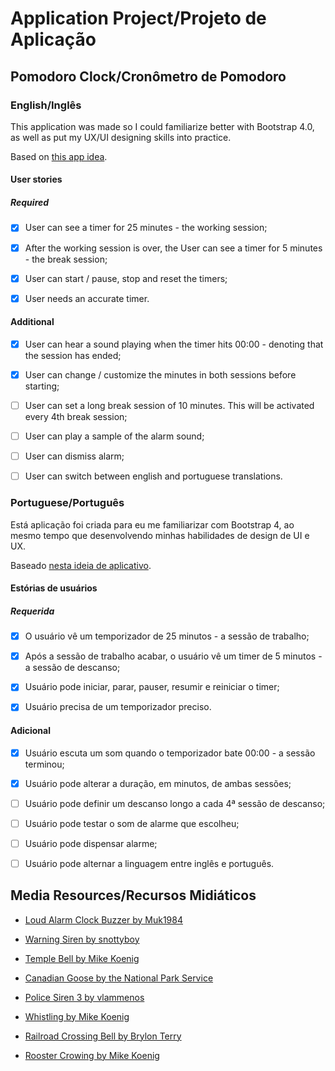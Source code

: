 # Application Project/Projeto de Aplicação

## Pomodoro Clock/Cronômetro de Pomodoro

### English/Inglês

This application was made so I could familiarize better with Bootstrap 4.0, as well as put my UX/UI designing skills into practice.

Based on [this app idea](https://github.com/florinpop17/app-ideas/blob/master/Projects/1-Beginner/Pomodoro-Clock.md).

#### User stories

##### Required

- [x] User can see a timer for 25 minutes - the working session;

- [x] After the working session is over, the User can see a timer for 5 minutes - the break session;

- [x] User can start / pause, stop and reset the timers;

- [x] User needs an accurate timer.

#### Additional

- [x] User can hear a sound playing when the timer hits 00:00 - denoting that the session has ended;

- [x] User can change / customize the minutes in both sessions before starting;

- [ ] User can set a long break session of 10 minutes. This will be activated every 4th break session;

- [ ] User can play a sample of the alarm sound;

- [ ] User can dismiss alarm;

- [ ] User can switch between english and portuguese translations.

### Portuguese/Português

Está aplicação foi criada para eu me familiarizar com Bootstrap 4, ao mesmo tempo que desenvolvendo minhas habilidades de design de UI e UX.

Baseado [nesta ideia de aplicativo](https://github.com/florinpop17/app-ideas/blob/master/Projects/1-Beginner/Pomodoro-Clock.md).

#### Estórias de usuários

##### Requerida

- [x] O usuário vê um temporizador de 25 minutos - a sessão de trabalho;

- [x] Após a sessão de trabalho acabar, o usuário vê um timer de 5 minutos - a sessão de descanso;

- [x] Usuário pode iniciar, parar, pauser, resumir e reiniciar o timer;

- [x] Usuário precisa de um temporizador preciso.

#### Adicional

- [x] Usuário escuta um som quando o temporizador bate 00:00 - a sessão terminou;

- [x] Usuário pode alterar a duração, em minutos, de ambas sessões;

- [ ] Usuário pode definir um descanso longo a cada 4ª sessão de descanso;

- [ ] Usuário pode testar o som de alarme que escolheu;

- [ ] Usuário pode dispensar alarme;

- [ ] Usuário pode alternar a linguagem entre inglês e português.

## Media Resources/Recursos Midiáticos

- [Loud Alarm Clock Buzzer by Muk1984](https://soundbible.com/2061-Loud-Alarm-Clock-Buzzer.html)

- [Warning Siren by snottyboy](https://soundbible.com/1355-Warning-Siren.html)

- [Temple Bell by Mike Koenig](https://soundbible.com/1531-Temple-Bell.html)

- [Canadian Goose by the National Park Service](https://soundbible.com/952-Canadian-Geese.html)

- [Police Siren 3 by vlammenos](https://soundbible.com/581-Police-Siren-3.html)

- [Whistling by Mike Koenig](https://soundbible.com/778-Whistling.html)

- [Railroad Crossing Bell by Brylon Terry](https://soundbible.com/2070-Railroad-Crossing-Bell.html)

- [Rooster Crowing by Mike Koenig](https://soundbible.com/1134-Rooster-Crowing.html)
